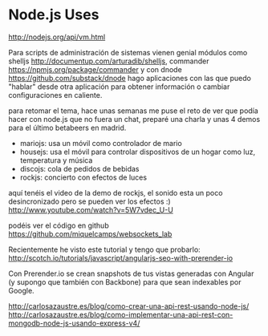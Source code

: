 # Node.js Uses

http://nodejs.org/api/vm.html

Para scripts de administración de sistemas vienen genial módulos como shelljs http://documentup.com/arturadib/shelljs, commander https://npmjs.org/package/commander y con dnode https://github.com/substack/dnode hago aplicaciones con las que puedo "hablar" desde otra aplicación para obtener información o cambiar configuraciones en caliente.

para retomar el tema, hace unas semanas me puse el reto de ver que podía hacer con node.js que no fuera un chat, preparé una charla y unas 4 demos para el último betabeers en madrid.

- mariojs: usa un móvil como controlador de mario
- housejs: usa el móvil para controlar dispositivos de un hogar como luz, temperatura y música
- discojs: cola de pedidos de bebidas
- rockjs: concierto con efectos de luces

aquí tenéis el video de la demo de rockjs, el sonido esta un poco desincronizado pero se pueden ver los efectos :)
http://www.youtube.com/watch?v=5W7vdec_U-U

podéis ver el código en github
https://github.com/miquelcamps/websockets_lab

Recientemente he visto este tutorial y tengo que probarlo:
http://scotch.io/tutorials/javascript/angularjs-seo-with-prerender-io

Con Prerender.io se crean snapshots de tus vistas generadas con Angular (y supongo que también con Backbone) para que sean indexables por Google.

http://carlosazaustre.es/blog/como-crear-una-api-rest-usando-node-js/
http://carlosazaustre.es/blog/como-implementar-una-api-rest-con-mongodb-node-js-usando-express-v4/

